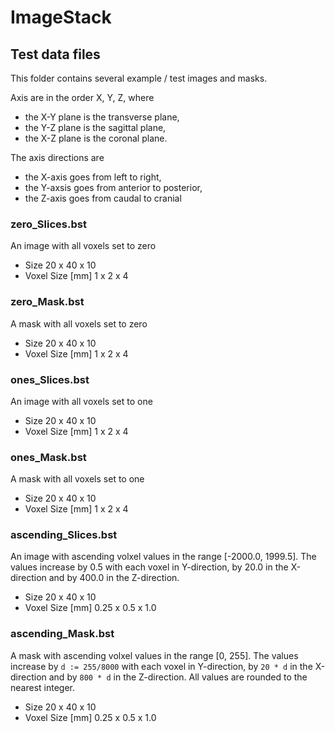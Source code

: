 # ImageStack
## Test data files
This folder contains several example / test images and masks.

Axis are in the order X, Y, Z, where

  * the X-Y plane is the transverse plane,
  * the Y-Z plane is the sagittal plane,
  * the X-Z plane is the coronal plane.

The axis directions are

  * the X-axis goes from left to right,
  * the Y-axsis goes from anterior to posterior,
  * the Z-axis goes from caudal to cranial

### zero_Slices.bst
An image with all voxels set to zero

  * Size 20 x 40 x 10
  * Voxel Size [mm] 1 x 2 x 4
### zero_Mask.bst
A mask with all voxels set to zero

  * Size 20 x 40 x 10
  * Voxel Size [mm] 1 x 2 x 4
### ones_Slices.bst
An image with all voxels set to one

  * Size 20 x 40 x 10
  * Voxel Size [mm] 1 x 2 x 4
### ones_Mask.bst
A mask with all voxels set to one
  * Size 20 x 40 x 10
  * Voxel Size [mm] 1 x 2 x 4
### ascending_Slices.bst
An image with ascending volxel values in the range [-2000.0, 1999.5].
The values increase by 0.5 with each voxel in Y-direction, by
20.0 in the X-direction and by 400.0 in the Z-direction.

  * Size 20 x 40 x 10
  * Voxel Size [mm] 0.25 x 0.5 x 1.0
### ascending_Mask.bst
A mask with ascending volxel values in the range [0, 255].
The values increase by `d := 255/8000` with each voxel in Y-direction, by
`20 * d` in the X-direction and by `800 * d` in the Z-direction. All values are
rounded to the nearest integer.

  * Size 20 x 40 x 10
  * Voxel Size [mm] 0.25 x 0.5 x 1.0


